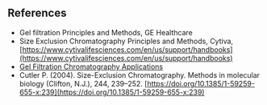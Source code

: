 ## References


- Gel filtration Principles and Methods, GE Healthcare
- Size Exclusion Chromatography Principles and Methods, Cytiva, [https://www.cytivalifesciences.com/en/us/support/handbooks](https://www.cytivalifesciences.com/en/us/support/handbooks)
- [Gel Filtration Chromatography Applications](https://www.bio-rad.com/featured/en/gel-filtration-chromatography.html)
- Cutler P. (2004). Size-Exclusion Chromatography. Methods in molecular biology
(Clifton, N.J.), 244, 239–252. [https://doi.org/10.1385/1-59259-655-x:239](https://doi.org/10.1385/1-59259-655-x:239)